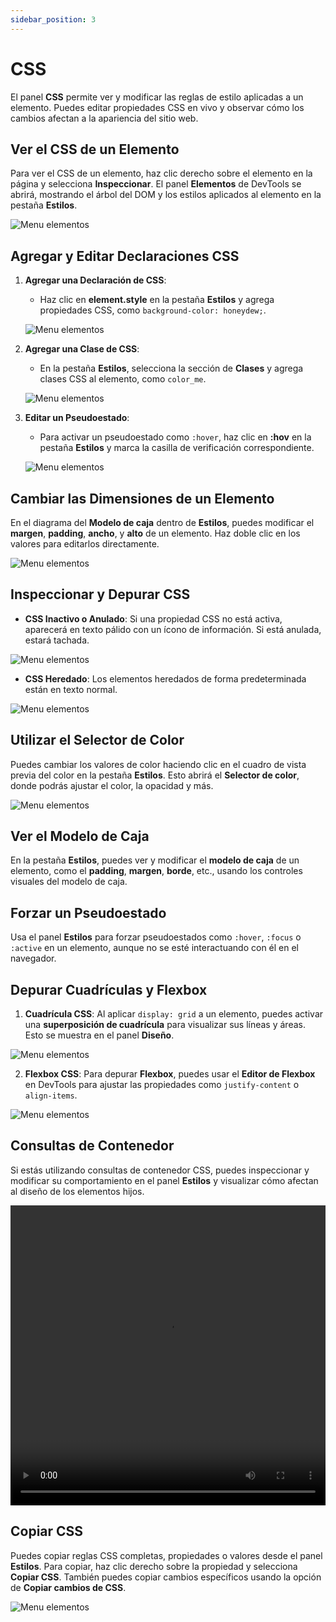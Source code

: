 ```yaml
---
sidebar_position: 3
---
```


# CSS

El panel **CSS** permite ver y modificar las reglas de estilo aplicadas a un elemento. Puedes editar propiedades CSS en vivo y observar cómo los cambios afectan a la apariencia del sitio web.

## Ver el CSS de un Elemento

Para ver el CSS de un elemento, haz clic derecho sobre el elemento en la página y selecciona **Inspeccionar**. El panel **Elementos** de DevTools se abrirá, mostrando el árbol del DOM y los estilos aplicados al elemento en la pestaña **Estilos**.

![Menu elementos](/img/Elementos/highlighted-element.png)

## Agregar y Editar Declaraciones CSS

1. **Agregar una Declaración de CSS**:
   - Haz clic en **element.style** en la pestaña **Estilos** y agrega propiedades CSS, como `background-color: honeydew;`.

   ![Menu elementos](/img/Elementos/adding-css-declaration.png)

2. **Agregar una Clase de CSS**:
   - En la pestaña **Estilos**, selecciona la sección de **Clases** y agrega clases CSS al elemento, como `color_me`.

   ![Menu elementos](/img/Elementos/colorme-class.png)


3. **Editar un Pseudoestado**:
   - Para activar un pseudoestado como `:hover`, haz clic en **:hov** en la pestaña **Estilos** y marca la casilla de verificación correspondiente.

   ![Menu elementos](/img/Elementos/pseudostate.png)

## Cambiar las Dimensiones de un Elemento

En el diagrama del **Modelo de caja** dentro de **Estilos**, puedes modificar el **margen**, **padding**, **ancho**, y **alto** de un elemento. Haz doble clic en los valores para editarlos directamente.

![Menu elementos](/img/Elementos/elements-padding.png)


## Inspeccionar y Depurar CSS

- **CSS Inactivo o Anulado**: Si una propiedad CSS no está activa, aparecerá en texto pálido con un ícono de información. Si está anulada, estará tachada.

![Menu elementos](/img/Elementos/inactive-css.png)

- **CSS Heredado**: Los elementos heredados de forma predeterminada están en texto normal.

![Menu elementos](/img/Elementos/inherited.png)

## Utilizar el Selector de Color

Puedes cambiar los valores de color haciendo clic en el cuadro de vista previa del color en la pestaña **Estilos**. Esto abrirá el **Selector de color**, donde podrás ajustar el color, la opacidad y más.

![Menu elementos](/img/Elementos/color-picker.png)

## Ver el Modelo de Caja

En la pestaña **Estilos**, puedes ver y modificar el **modelo de caja** de un elemento, como el **padding**, **margen**, **borde**, etc., usando los controles visuales del modelo de caja.

## Forzar un Pseudoestado

Usa el panel **Estilos** para forzar pseudoestados como `:hover`, `:focus` o `:active` en un elemento, aunque no se esté interactuando con él en el navegador.

## Depurar Cuadrículas y Flexbox

1. **Cuadrícula CSS**: Al aplicar `display: grid` a un elemento, puedes activar una **superposición de cuadrícula** para visualizar sus líneas y áreas. Esto se muestra en el panel **Diseño**.

![Menu elementos](/img/Elementos/setting-css.png)


2. **Flexbox CSS**: Para depurar **Flexbox**, puedes usar el **Editor de Flexbox** en DevTools para ajustar las propiedades como `justify-content` o `align-items`.

![Menu elementos](/img/Elementos/center-text.png)

## Consultas de Contenedor

Si estás utilizando consultas de contenedor CSS, puedes inspeccionar y modificar su comportamiento en el panel **Estilos** y visualizar cómo afectan al diseño de los elementos hijos.

<video width="100%" height="480" controls>
  <source src="/img/Elementos/contenedor.mp4" type="video/mp4"/>
  Tu navegador no soporta el elemento de video.
</video>


## Copiar CSS

Puedes copiar reglas CSS completas, propiedades o valores desde el panel **Estilos**. Para copiar, haz clic derecho sobre la propiedad y selecciona **Copiar CSS**. También puedes copiar cambios específicos usando la opción de **Copiar cambios de CSS**.

![Menu elementos](/img/Elementos/copy-css.png)


